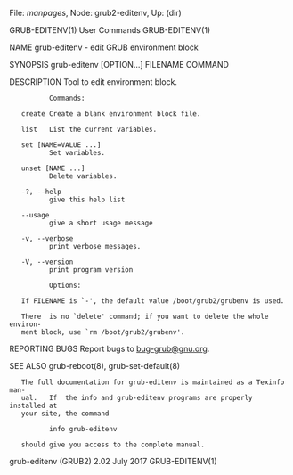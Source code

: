 File: *manpages*,  Node: grub2-editenv,  Up: (dir)

GRUB-EDITENV(1)                  User Commands                 GRUB-EDITENV(1)



NAME
       grub-editenv - edit GRUB environment block

SYNOPSIS
       grub-editenv [OPTION...] FILENAME COMMAND

DESCRIPTION
       Tool to edit environment block.

              Commands:

       create Create a blank environment block file.

       list   List the current variables.

       set [NAME=VALUE ...]
              Set variables.

       unset [NAME ...]
              Delete variables.

       -?, --help
              give this help list

       --usage
              give a short usage message

       -v, --verbose
              print verbose messages.

       -V, --version
              print program version

              Options:

       If FILENAME is `-', the default value /boot/grub2/grubenv is used.

       There  is no `delete' command; if you want to delete the whole environ-
       ment block, use `rm /boot/grub2/grubenv'.

REPORTING BUGS
       Report bugs to <bug-grub@gnu.org>.

SEE ALSO
       grub-reboot(8), grub-set-default(8)

       The full documentation for grub-editenv is maintained as a Texinfo man-
       ual.   If  the info and grub-editenv programs are properly installed at
       your site, the command

              info grub-editenv

       should give you access to the complete manual.



grub-editenv (GRUB2) 2.02          July 2017                   GRUB-EDITENV(1)
